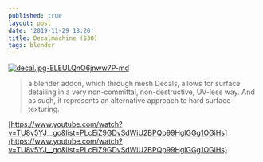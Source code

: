 ```yaml
---
published: true
layout: post
date: '2019-11-29 18:20'
title: Decalmachine ($30)
tags: blender 
---
```

[![decal.jpg-ELEULQnO6jnww7P-md](https://images.weserv.nl/?url=https://i.imgur.com/dnF7qqGl.jpg)](https://blendermarket.com/products/DECALmachine)

> a blender addon, which through mesh Decals, allows for surface detailing in a very non-committal, non-destructive, UV-less way. And as such, it represents an alternative approach to hard surface texturing.

[https://www.youtube.com/watch?v=TU8v5YJ__go&list=PLcEiZ9GDvSdWiU2BPQp99HglGGg1OGiHs](https://www.youtube.com/watch?v=TU8v5YJ__go&list=PLcEiZ9GDvSdWiU2BPQp99HglGGg1OGiHs)
